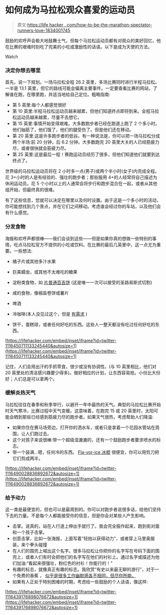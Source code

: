 # 如何成为马拉松观众喜爱的运动员

> 原文:[https://life hacker . com/how-to-be-the-marathon-spectator-runners-love-1834001745](https://lifehacker.com/how-to-be-the-marathon-spectator-runners-love-1834001745)

鼓励的欢呼声会极大地鼓舞士气，但每个马拉松运动员都有对观众的美好回忆，他在比赛的艰难时刻吃了完美的小吃或激励性的话语。以下是成为天使的方法。

Watch

### 决定你想去哪里

首先，说一下规划。一场马拉松全程 26.2 英里，多场比赛同时进行半程马拉松。一半是 13.1 英里，但它的路线可能会偏离主要事件。一定要查看比赛的网站，了解谁在跑，在哪里跑，并适当地给自己定位。粗略指南:

*   第 5 英里:每个人都感觉很好
*   第 10 英里:半程马拉松运动员越来越累，但他们知道终点即将到来。全程马拉松运动员越来越累，尽量不去想它。
*   第 15 英里:事情开始变得艰难。大多数跑步者已经在跑道上跑了 2 个多小时。他们抽筋了，他们饿了，他们的腿受伤了。但是他们还在移动。
*   第 20 英里:这是许多跑步者的低谷。有一种说法是，你可以把一场马拉松分成两个半场:前 20 分钟，后 6.2 分钟。大多数跑完 20 英里大关的人已经筋疲力尽，或者很快就会筋疲力尽。
*   第 25 英里:这是最后一程！赛跑运动员经历了很多，但他们知道他们就要到达终点了。

世界级的马拉松运动员将在 2 小时多一点(男子)或两个半小时(女子)内完成全程。花 3+小时的人是有经验的、强壮的跑步者；那些服用 4+的人经常将自己描述为休闲运动员。花 5 个小时以上的人通常会将步行和跑步混合在一起，或者从其他组开始，但最终真的很难。

有了这些信息，您就可以决定在哪里以及何时设置。由于这是一个多小时的活动，你可能想找到几个景点，并在它们之间移动。考虑谁会经过你的车站，以及他们会有什么感觉。

### 分发食物

海报和欢呼声都很棒——我们会谈到这些——但是如果你真的想做一些特别的事情，吃点马拉松官方不提供的小吃或饮料。在比赛的最后几英里中，这一点尤为重要。一些想法:

*   橘子片或其他多汁水果

*   巨美蠕虫，或其他不太难吃的糖果
*   淀粉类食物，如 [片普通百吉饼](https://twitter.com/shanpalus/status/1014923342359531522) (这是唯一一次可以接受的圣路易斯式切割)
*   咸的食物，像椒盐卷饼或薯片
*   啤酒
*   冷咖啡(本人没见过这个，但是 [有需求](https://twitter.com/BeeBrookshire/status/1014923341604499457) )
*   饼干，蛋糕球，或者任何好吃的东西。这些人一整天都没有吃过任何好吃的东西。

 [https://lifehacker.com/embed/inset/iframe?id=twitter-1116450711133245440&autosize=1](https://lifehacker.com/embed/inset/iframe?id=twitter-1116450711133245440&autosize=1) 

记住，人们会用出汗的手抓零食，很少或没有协调性。(与 10 英里相比，他们对 20 英里处的清洁感兴趣要少得多)。做好相应的计划，让东西容易抢。小份比大份好；人们总是可以拿两个。

### 缓解炎热天气

马拉松往往在春季和秋季举行，以避开一年中最热的天气。典型的马拉松比赛开始时天气寒冷，比赛过程中天气变暖。这意味着，在跑完 15 或 20 英里时，太阳可能会晒到那些已经感到筋疲力尽的跑步者。如果天气很热，考虑帮助人们降温:

*   如果你住在赛马场旁边，打开你的洒水车，或者只是拿着一个花园水管站在周围，让人们跑过去。
*   这个对孩子来说很棒:带一个超级湿漉漉的，还有一个鼓励跑步者要求喷水的标志。
*   带一个装满...嗯，任何冷的东西。 [Fla-vor-ice 冰棍](https://flavorice.com/) 很便宜，你可以用剪刀把它们剪成两半。

 [https://lifehacker.com/embed/inset/iframe?id=twitter-1116490028836892672&autosize=1](https://lifehacker.com/embed/inset/iframe?id=twitter-1116490028836892672&autosize=1) 

### 给予动力

这一类是最便宜的，但也可以是最周到的。你可以对跑步者说很多话，给他们坚持下去的力量。不是每个人都能接受你的信息，但是你会对某些人产生影响。

*   击掌。说真的，站在人行道上伸出手就行了。我会完全振作起来，跑到街对面和一个孩子击掌。
*   创意击掌，比如一张海报，上面写着“轻拍以获得动力”，或者穿上马里奥服装，来个拳头碰撞
*   在人们的围兜上喊出这个名字。很多马拉松让你把你的名字写在号码下面的围兜上，或者人们有时会把他们的名字写在他们的衬衫上。通过名字或描述为他们加油:“看起来很强壮，粉红色的衬衫！你能行的！"
*   有趣的标志，就像真正有趣的标志。我欣赏“有史以来最无聊的游行”，对于一个免费的香蕉 ， [似乎是很多工作幽默感各不相同，但尽你所能。](https://twitter.com/kenner850kt/status/1015109493800218626)
*   如果有人正处于特别困难的时期，考虑给一些鼓励的个人话语，像这样:

 [https://lifehacker.com/embed/inset/iframe?id=twitter-1116439176898076672&autosize=1](https://lifehacker.com/embed/inset/iframe?id=twitter-1116439176898076672&autosize=1)